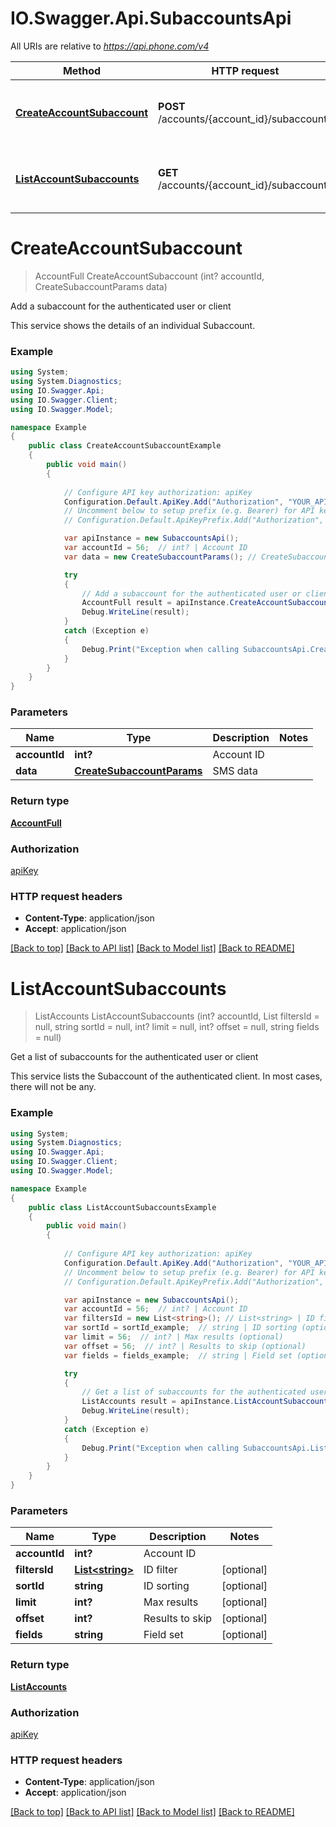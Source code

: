 # IO.Swagger.Api.SubaccountsApi

All URIs are relative to *https://api.phone.com/v4*

Method | HTTP request | Description
------------- | ------------- | -------------
[**CreateAccountSubaccount**](SubaccountsApi.md#createaccountsubaccount) | **POST** /accounts/{account_id}/subaccounts | Add a subaccount for the authenticated user or client
[**ListAccountSubaccounts**](SubaccountsApi.md#listaccountsubaccounts) | **GET** /accounts/{account_id}/subaccounts | Get a list of subaccounts for the authenticated user or client


<a name="createaccountsubaccount"></a>
# **CreateAccountSubaccount**
> AccountFull CreateAccountSubaccount (int? accountId, CreateSubaccountParams data)

Add a subaccount for the authenticated user or client

This service shows the details of an individual Subaccount.

### Example
```csharp
using System;
using System.Diagnostics;
using IO.Swagger.Api;
using IO.Swagger.Client;
using IO.Swagger.Model;

namespace Example
{
    public class CreateAccountSubaccountExample
    {
        public void main()
        {
            
            // Configure API key authorization: apiKey
            Configuration.Default.ApiKey.Add("Authorization", "YOUR_API_KEY");
            // Uncomment below to setup prefix (e.g. Bearer) for API key, if needed
            // Configuration.Default.ApiKeyPrefix.Add("Authorization", "Bearer");

            var apiInstance = new SubaccountsApi();
            var accountId = 56;  // int? | Account ID
            var data = new CreateSubaccountParams(); // CreateSubaccountParams | SMS data

            try
            {
                // Add a subaccount for the authenticated user or client
                AccountFull result = apiInstance.CreateAccountSubaccount(accountId, data);
                Debug.WriteLine(result);
            }
            catch (Exception e)
            {
                Debug.Print("Exception when calling SubaccountsApi.CreateAccountSubaccount: " + e.Message );
            }
        }
    }
}
```

### Parameters

Name | Type | Description  | Notes
------------- | ------------- | ------------- | -------------
 **accountId** | **int?**| Account ID | 
 **data** | [**CreateSubaccountParams**](CreateSubaccountParams.md)| SMS data | 

### Return type

[**AccountFull**](AccountFull.md)

### Authorization

[apiKey](../README.md#apiKey)

### HTTP request headers

 - **Content-Type**: application/json
 - **Accept**: application/json

[[Back to top]](#) [[Back to API list]](../README.md#documentation-for-api-endpoints) [[Back to Model list]](../README.md#documentation-for-models) [[Back to README]](../README.md)

<a name="listaccountsubaccounts"></a>
# **ListAccountSubaccounts**
> ListAccounts ListAccountSubaccounts (int? accountId, List<string> filtersId = null, string sortId = null, int? limit = null, int? offset = null, string fields = null)

Get a list of subaccounts for the authenticated user or client

This service lists the Subaccount of the authenticated client. In most cases, there will not be any.

### Example
```csharp
using System;
using System.Diagnostics;
using IO.Swagger.Api;
using IO.Swagger.Client;
using IO.Swagger.Model;

namespace Example
{
    public class ListAccountSubaccountsExample
    {
        public void main()
        {
            
            // Configure API key authorization: apiKey
            Configuration.Default.ApiKey.Add("Authorization", "YOUR_API_KEY");
            // Uncomment below to setup prefix (e.g. Bearer) for API key, if needed
            // Configuration.Default.ApiKeyPrefix.Add("Authorization", "Bearer");

            var apiInstance = new SubaccountsApi();
            var accountId = 56;  // int? | Account ID
            var filtersId = new List<string>(); // List<string> | ID filter (optional) 
            var sortId = sortId_example;  // string | ID sorting (optional) 
            var limit = 56;  // int? | Max results (optional) 
            var offset = 56;  // int? | Results to skip (optional) 
            var fields = fields_example;  // string | Field set (optional) 

            try
            {
                // Get a list of subaccounts for the authenticated user or client
                ListAccounts result = apiInstance.ListAccountSubaccounts(accountId, filtersId, sortId, limit, offset, fields);
                Debug.WriteLine(result);
            }
            catch (Exception e)
            {
                Debug.Print("Exception when calling SubaccountsApi.ListAccountSubaccounts: " + e.Message );
            }
        }
    }
}
```

### Parameters

Name | Type | Description  | Notes
------------- | ------------- | ------------- | -------------
 **accountId** | **int?**| Account ID | 
 **filtersId** | [**List&lt;string&gt;**](string.md)| ID filter | [optional] 
 **sortId** | **string**| ID sorting | [optional] 
 **limit** | **int?**| Max results | [optional] 
 **offset** | **int?**| Results to skip | [optional] 
 **fields** | **string**| Field set | [optional] 

### Return type

[**ListAccounts**](ListAccounts.md)

### Authorization

[apiKey](../README.md#apiKey)

### HTTP request headers

 - **Content-Type**: application/json
 - **Accept**: application/json

[[Back to top]](#) [[Back to API list]](../README.md#documentation-for-api-endpoints) [[Back to Model list]](../README.md#documentation-for-models) [[Back to README]](../README.md)


